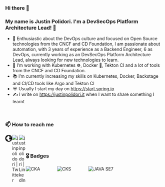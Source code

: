 ### Hi there 👋

### My name is Justin Polidori. I'm a DevSecOps Platform Architecture Lead! 🤖

- 🚀 Enthusiastic about the DevOps culture and focused on Open Source technologies from the CNCF and CD Foundation, I am passionate about automation, with 3 years of experience as a Backend Engineer, 6 as DevOps, currently working as an DevSecOps Platform Architecture Lead, always looking for new technologies to learn.
- 👀 I’m working with Kubernetes ☸️, Docker 🐳, Tekton CI and a lot of tools from the CNCF and CD Foundation.
- 📚 I’m currently increasing my skills on Kubernetes, Docker, Backstage and CI/CD tools like Argo and Tekton CI
- ☀️ Usually I start my day on https://start.spring.io
- ✍️ I write on https://justinpolidori.it when I want to share something I learnt
<br />

### 📫 How to reach me

[<img align="left" alt="justinpolidori.it" width="22px" src="https://raw.githubusercontent.com/iconic/open-iconic/master/svg/globe.svg" />][website]
[<img align="left" alt="justinpolidori | Twitter" width="22px" src="https://cdn.jsdelivr.net/npm/simple-icons@v3/icons/twitter.svg" />][twitter]
[<img align="left" alt="justinpolidori | LinkedIn" width="22px" src="https://cdn.jsdelivr.net/npm/simple-icons@v3/icons/linkedin.svg" />][linkedin]

<br />
<br />

### 🎖️ Badges
<p align="left">
<img align="left" alt="CKA" width="100px" src="https://images.credly.com/size/680x680/images/8b8ed108-e77d-4396-ac59-2504583b9d54/cka_from_cncfsite__281_29.png" />

<img align="left" alt="CKS" width="100px" src="https://images.credly.com/size/680x680/images/9945dfcb-1cca-4529-85e6-db1be3782210/kubernetes-security-specialist-logo2.png" />

<img align="left" alt="JAVA SE7" width="100px" src="https://images.credly.com/size/680x680/images/9956323d-90eb-4a7a-9fc6-4750ce433d3a/Oracle-Certification-badge_OC-Associate600X600.png" />



</p>

[website]: https://www.justinpolidori.it
[twitter]: https://twitter.com/Justin_Polidori
[linkedin]: https://linkedin.com/in/justinpolidori
